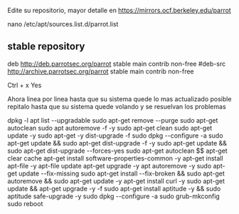 Edite su repositorio, mayor detalle en https://mirrors.ocf.berkeley.edu/parrot

nano /etc/apt/sources.list.d/parrot.list


## stable repository
deb http://deb.parrotsec.org/parrot stable main contrib non-free
#deb-src http://archive.parrotsec.org/parrot stable main contrib non-free


Ctrl + x
Yes

Ahora linea por linea hasta que su sistema quede lo mas actualizado posible
repitalo hasta que su sistema quede volando y se resuelvan los problemas



dpkg -l
apt list --upgradable
sudo apt-get remove --purge
sudo apt-get autoclean 
sudo apt autoremove -f -y
sudo apt-get clean
sudo apt-get update -y
sudo apt-get -y dist-upgrade -f
sudo dpkg --configure -a
sudo apt-get update && sudo apt-get dist-upgrade -f -y
sudo apt-get update && sudo apt-get dist-upgrade --forces-yes
sudo apt-get autoclean $$ apt-get clear cache
apt-get install software-properties-common -y
apt-get install apt-file -y
apt-file update
apt-get upgrade -y
apt autoremove -y
sudo apt-get update --fix-missing
sudo apt-get install --fix-broken && sudo apt-get autoremove && sudo apt-get update -y
apt-get install curl -y
sudo apt-get update && apt-get upgrade -y -f
sudo apt-get install aptitude -y && sudo aptitude safe-upgrade -y
sudo dpkg --configure -a
sudo grub-mkconfig
sudo reboot
